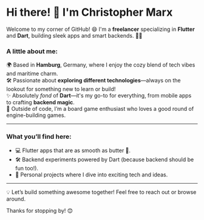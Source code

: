 # Hi there! 👋 I'm Christopher Marx

Welcome to my corner of GitHub! 😄 I'm a **freelancer** specializing in **Flutter** and **Dart**, building sleek apps and smart backends. 🧑‍💻 

### A little about me:
🌍 Based in **Hamburg**, Germany, where I enjoy the cozy blend of tech vibes and maritime charm. <br>
🛠️ Passionate about **exploring different technologies**—always on the lookout for something new to learn or build! <br>
✨ Absolutely *fond* of **Dart**—it's my go-to for everything, from mobile apps to crafting **backend magic**. <br>
🎲 Outside of code, I’m a board game enthusiast who loves a good round of engine-building games.

---

### What you’ll find here:
- 💻 Flutter apps that are as smooth as butter 🧈.
- 🛠️ Backend experiments powered by Dart (because backend should be fun too!).
- 🚀 Personal projects where I dive into exciting tech and ideas.

---

💡 Let’s build something awesome together! Feel free to reach out or browse around.

Thanks for stopping by! 😊
